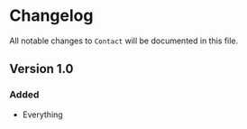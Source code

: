 # Changelog

All notable changes to `Contact` will be documented in this file.

## Version 1.0

### Added
- Everything
